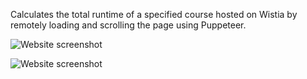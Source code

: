 Calculates the total runtime of a specified course hosted on Wistia by remotely loading and scrolling the page using Puppeteer.

![Website screenshot](https://app.box.com/shared/static/o7muqr96y2rk955w2kw9g05jjgoi8gzp.jpg)

![Website screenshot](https://app.box.com/shared/static/bnlhm2spbwuwxo01ahhawgz4ktz86zta.jpg)

